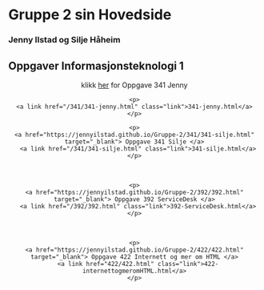 <html lang="en">
<head>
    <meta charset="UTF-8">
    <meta name="viewport" content="width=device-width, initial-scale=1.0">
    <meta http-equiv="X-UA-Compatible" content="ie=edge">
</head>

<body>
  <h1>Gruppe 2 sin Hovedside</h1>
       <h3> Jenny Ilstad og Silje Håheim </h3>
    <h2>Oppgaver Informasjonsteknologi 1</h2>

<center>
    <p>
    klikk 
    <a href="https://jennyilstad.github.io/Gruppe-2/341/341-jenny.html" target="_blank">her</a>
    for Oppgave 341 Jenny
    </p>
    
    <p>
    <a link href="/341/341-jenny.html" class="link">341-jenny.html</a>
    </p>

    <p>
    <a href="https://jennyilstad.github.io/Gruppe-2/341/341-silje.html" target="_blank"> Oppgave 341 Silje </a>
      <a link href="/341/341-silje.html" class="link">341-silje.html</a>
    </p>

<br>

    <p>
    <a href="https://jennyilstad.github.io/Gruppe-2/392/392.html" target="_blank"> Oppgave 392 ServiceDesk </a>
      <a link href="/392/392.html" class="link">392-ServiceDesk.html</a>
    </p>

<br>

    <p>
    <a href="https://jennyilstad.github.io/Gruppe-2/422/422.html" target="_blank"> Oppgave 422 Internett og mer om HTML </a>
      <a link href="422/422.html" class="link">422-internettogmeromHTML.html</a>
    </p>

</body>

